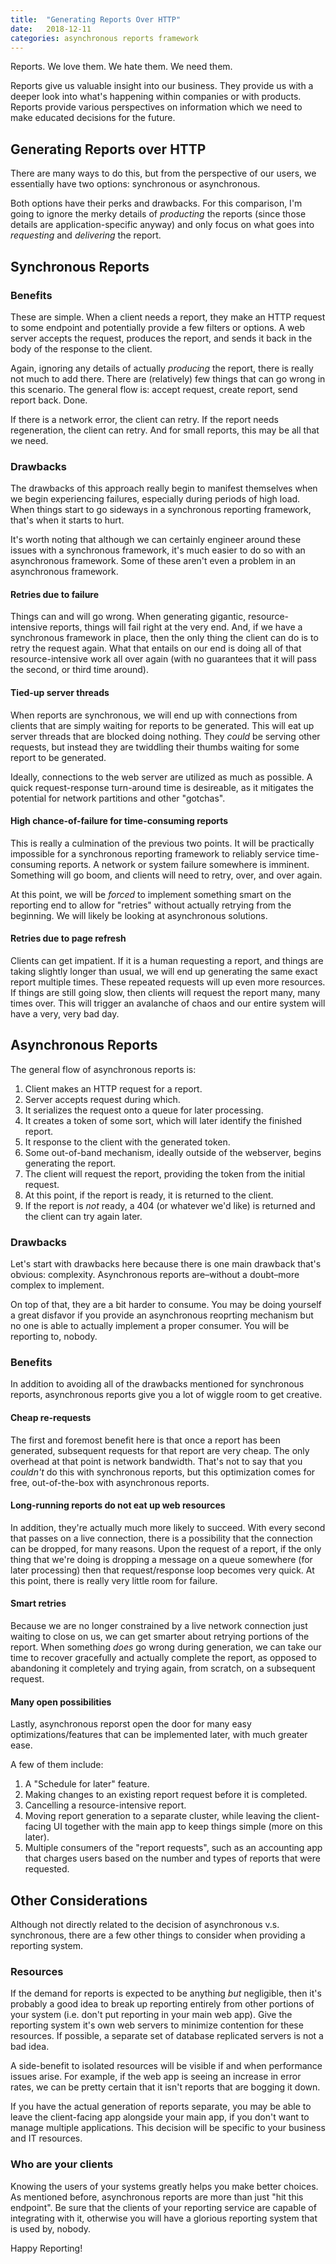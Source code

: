 ```yaml
---
title:  "Generating Reports Over HTTP"
date:   2018-12-11
categories: asynchronous reports framework
---
```


Reports. We love them. We hate them. We need them.

Reports give us valuable insight into our business. They provide us with a
deeper look into what's happening within companies or with products. Reports
provide various perspectives on information which we need to make educated
decisions for the future.

## Generating Reports over HTTP

There are many ways to do this, but from the perspective of our users, we
essentially have two options: synchronous or asynchronous.

Both options have their perks and drawbacks. For this comparison, I'm going to
ignore the merky details of _producting_ the reports (since those details are
application-specific anyway) and only focus on what goes into _requesting_ and
_delivering_ the report.

## Synchronous Reports

### Benefits

These are simple. When a client needs a report, they make an HTTP request to
some endpoint and potentially provide a few filters or options. A web server
accepts the request, produces the report, and sends it back in the body of the
response to the client.

Again, ignoring any details of actually _producing_ the report, there is really
not much to add there. There are (relatively) few things that can go wrong in
this scenario. The general flow is: accept request, create report, send report
back. Done.

If there is a network error, the client can retry. If the report needs
regeneration, the client can retry. And for small reports, this may be all that
we need.


### Drawbacks

The drawbacks of this approach really begin to manifest themselves when we
begin experiencing failures, especially during periods of high load. When
things start to go sideways in a synchronous reporting framework, that's when
it starts to hurt.

It's worth noting that although we can certainly engineer around these issues
with a synchronous framework, it's much easier to do so with an asynchronous
framework. Some of these aren't even a problem in an asynchronous framework.

#### Retries due to failure

Things can and will go wrong. When generating gigantic, resource-intensive
reports, things will fail right at the very end. And, if we have a synchronous
framework in place, then the only thing the client can do is to retry the
request again. What that entails on our end is doing all of that
resource-intensive work all over again (with no guarantees that it will pass
the second, or third time around).

#### Tied-up server threads

When reports are synchronous, we will end up with connections from clients that
are simply waiting for reports to be generated. This will eat up server threads
that are blocked doing nothing. They _could_ be serving other requests, but
instead they are twiddling their thumbs waiting for some report to be generated.

Ideally, connections to the web server are utilized as much as possible. A quick
request-response turn-around time is desireable, as it mitigates the potential
for network partitions and other "gotchas".

#### High chance-of-failure for time-consuming reports

This is really a culmination of the previous two points. It will be practically
impossible for a synchronous reporting framework to reliably service
time-consuming reports. A network or system failure somewhere is imminent.
Something will go boom, and clients will need to retry, over, and over again.

At this point, we will be _forced_ to implement something smart on the
reporting end to allow for "retries" without actually retrying from the
beginning. We will likely be looking at asynchronous solutions.


#### Retries due to page refresh

Clients can get impatient. If it is a human requesting a report, and things are
taking slightly longer than usual, we will end up generating the same exact
report multiple times. These repeated requests will up even more resources. If
things are still going slow, then clients will request the report many, many
times over. This will trigger an avalanche of chaos and our entire system will
have a very, very bad day.

## Asynchronous Reports

The general flow of asynchronous reports is:

1. Client makes an HTTP request for a report.
1. Server accepts request during which.
  1. It serializes the request onto a queue for later processing.
  1. It creates a token of some sort, which will later identify the finished
     report.
  1. It response to the client with the generated token.
1. Some out-of-band mechanism, ideally outside of the webserver, begins
   generating the report.
1. The client will request the report, providing the token from the initial
   request.
1. At this point, if the report is ready, it is returned to the client.
1. If the report is _not_ ready, a 404 (or whatever we'd like) is returned and
   the client can try again later.

### Drawbacks

Let's start with drawbacks here because there is one main drawback that's
obvious: complexity. Asynchronous reports are–without a doubt–more complex to
implement.

On top of that, they are a bit harder to consume. You may be doing yourself a
great disfavor if you provide an asynchronous reoprting mechanism but no one is
able to actually implement a proper consumer. You will be reporting to, nobody.

### Benefits

In addition to avoiding all of the drawbacks mentioned for synchronous reports,
asynchronous reports give you a lot of wiggle room to get creative.


#### Cheap re-requests

The first and foremost benefit here is that once a report has been generated,
subsequent requests for that report are very cheap. The only overhead at that
point is network bandwidth. That's not to say that you _couldn't_ do this with
synchronous reports, but this optimization comes for free, out-of-the-box with
asynchronous reports.


#### Long-running reports do not eat up web resources

In addition, they're actually much more likely to succeed. With every second
that passes on a live connection, there is a possibility that the connection can
be dropped, for many reasons. Upon the request of a report, if the only thing
that we're doing is dropping a message on a queue somewhere (for later
processing) then that request/response loop becomes very quick. At this point,
there is really very little room for failure.

#### Smart retries

Because we are no longer constrained by a live network connection just waiting
to close on us, we can get smarter about retrying portions of the report. When
something _does_ go wrong during generation, we can take our time to recover
gracefully and actually complete the report, as opposed to abandoning it
completely and trying again, from scratch, on a subsequent request.

#### Many open possibilities

Lastly, asynchronous reporst open the door for many easy optimizations/features
that can be implemented later, with much greater ease.

A few of them include:

1. A "Schedule for later" feature.
1. Making changes to an existing report request before it is completed.
1. Cancelling a resource-intensive report.
1. Moving report generation to a separate cluster, while leaving the
   client-facing UI together with the main app to keep things simple (more on
   this later).
1. Multiple consumers of the "report requests", such as an accounting app that
   charges users based on the number and types of reports that were requested.


## Other Considerations

Although not directly related to the decision of asynchronous v.s. synchronous,
there are a few other things to consider when providing a reporting system.

### Resources

If the demand for reports is expected to be anything _but_ negligible, then it's
probably a good idea to break up reporting entirely from other portions of your
system (i.e. don't put reporting in your main web app). Give the reporting
system it's own web servers to minimize contention for these resources. If
possible, a separate set of database replicated servers is not a bad idea.

A side-benefit to isolated resources will be visible if and when performance
issues arise. For example, if the web app is seeing an increase in error rates,
we can be pretty certain that it isn't reports that are bogging it down.

If you have the actual generation of reports separate, you may be able to leave
the client-facing app alongside your main app, if you don't want to manage
multiple applications. This decision will be specific to your business and IT
resources.

### Who are your clients

Knowing the users of your systems greatly helps you make better choices. As
mentioned before, asynchronous reports are more than just "hit this endpoint".
Be sure that the clients of your reporting service are capable of integrating
with it, otherwise you will have a glorious reporting system that is used by,
nobody.


Happy Reporting!
